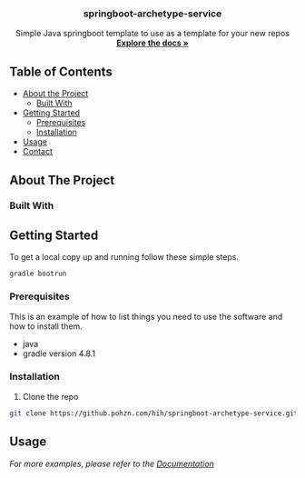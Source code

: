 <!--
*** I'm using markdown "reference style" links for readability.
*** Reference links are enclosed in brackets [ ] instead of parentheses ( ).
*** See the bottom of this document for the declaration of the reference variables
*** for contributors-url, forks-url, etc. This is an optional, concise syntax you may use.
*** https://www.markdownguide.org/basic-syntax/#reference-style-links
-->

  <h3 align="center">springboot-archetype-service</h3>

  <p align="center">
    Simple Java springboot template to use as a template for your new repos
    <br />
    <a href="https://github.pohzn.com/hih/springboot-archetype-service"><strong>Explore the docs »</strong></a>
    <br />
  </p>




<!-- TABLE OF CONTENTS -->
## Table of Contents

* [About the Project](#about-the-project)
  * [Built With](#built-with)
* [Getting Started](#getting-started)
  * [Prerequisites](#prerequisites)
  * [Installation](#installation)
* [Usage](#usage)
* [Contact](#contact)



<!-- ABOUT THE PROJECT -->
## About The Project



### Built With




<!-- GETTING STARTED -->
## Getting Started

To get a local copy up and running follow these simple steps.

```gradle bootrun```

### Prerequisites

This is an example of how to list things you need to use the software and how to install them.
* java
* gradle version 4.8.1


### Installation
 
1. Clone the repo
```sh
git clone https://github.pohzn.com/hih/springboot-archetype-service.git
```


<!-- USAGE EXAMPLES -->
## Usage


_For more examples, please refer to the [Documentation](https://example.com)_

